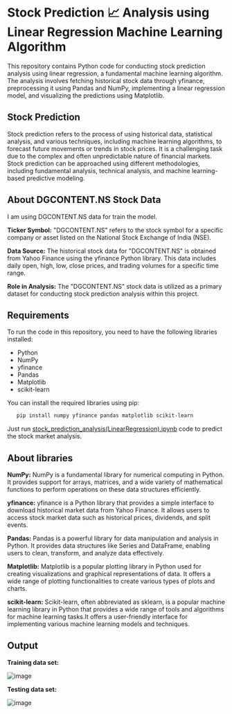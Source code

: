 # Stock Prediction 📈 Analysis using Linear Regression Machine Learning Algorithm

This repository contains Python code for conducting stock prediction analysis using linear regression, a fundamental machine learning algorithm. The analysis involves fetching historical stock data through yfinance, preprocessing it using Pandas and NumPy, implementing a linear regression model, and visualizing the predictions using Matplotlib.

## Stock Prediction

Stock prediction refers to the process of using historical data, statistical analysis, and various techniques, including machine learning algorithms, to forecast future movements or trends in stock prices. It is a challenging task due to the complex and often unpredictable nature of financial markets. Stock prediction can be approached using different methodologies, including fundamental analysis, technical analysis, and machine learning-based predictive modeling.

## About DGCONTENT.NS Stock Data

I am using DGCONTENT.NS data for train the model.

**Ticker Symbol:** "DGCONTENT.NS" refers to the stock symbol for a specific company or asset listed on the National Stock Exchange of India (NSE).

**Data Source:** The historical stock data for "DGCONTENT.NS" is obtained from Yahoo Finance using the yfinance Python library. This data includes daily open, high, low, close prices, and trading volumes for a specific time range.

**Role in Analysis:** The "DGCONTENT.NS" stock data is utilized as a primary dataset for conducting stock prediction analysis within this project.
## Requirements

To run the code in this repository, you need to have the following libraries installed:

- Python
- NumPy
- yfinance
- Pandas
- Matplotlib
- scikit-learn

You can install the required libraries using pip:

```bash
   pip install numpy yfinance pandas matplotlib scikit-learn
```
Just run [stock_prediction_analysis(LinearRegression).ipynb](https://github.com/Vicky9890/Stock_Market_Prediction_Analysis/blob/master/stock_prediction_analysis(LinearRegression).ipynb) code to predict the stock market analysis.

## About libraries

**NumPy:** NumPy is a fundamental library for numerical computing in Python. It provides support for arrays, matrices, and a wide variety of mathematical functions to perform operations on these data structures efficiently.

**yfinance:** yfinance is a Python library that provides a simple interface to download historical market data from Yahoo Finance. It allows users to access stock market data such as historical prices, dividends, and split events.

**Pandas:** Pandas is a powerful library for data manipulation and analysis in Python. It provides data structures like Series and DataFrame, enabling users to clean, transform, and analyze data effectively.

**Matplotlib:** Matplotlib is a popular plotting library in Python used for creating visualizations and graphical representations of data. It offers a wide range of plotting functionalities to create various types of plots and charts.

**scikit-learn:** Scikit-learn, often abbreviated as sklearn, is a popular machine learning library in Python that provides a wide range of tools and algorithms for machine learning tasks.It offers a user-friendly interface for implementing various machine learning models and techniques.

## Output

**Training data set:**

![image](https://github.com/Vicky9890/Stock_Market_Prediction_Analysis/assets/138276603/474c8936-d106-4e6c-ae76-e2dfcd6a8425)

**Testing data set:**

![image](https://github.com/Vicky9890/Stock_Market_Prediction_Analysis/assets/138276603/9ade308c-23cf-484c-a895-6410e5da4675)

